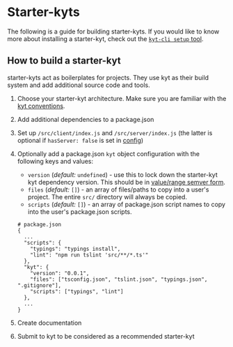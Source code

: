 # Starter-kyts

The following is a guide for building starter-kyts. If you would like to know more about installing a starter-kyt, check out the [`kyt-cli setup` tool](/packages/kyt-cli/README.md).

## How to build a starter-kyt

starter-kyts act as boilerplates for projects. They use kyt as their build system and add additional source code and tools.

1. Choose your starter-kyt architecture. Make sure you are familiar with the [kyt conventions](/docs/conventions.md).

2. Add additional dependencies to a package.json

3. Set up `/src/client/index.js` and `/src/server/index.js` (the latter is optional if `hasServer: false` is set in [config](/docs/kytConfig.md))

4. Optionally add a package.json `kyt` object configuration with the following keys and values:

   - `version` (_default:_ `undefined`) - use this to lock down the starter-kyt kyt dependency version. This should be in [value/range semver form](https://github.com/npm/node-semver#versions).
   - `files` (_default:_ `[]`) - an array of files/paths to copy into a user's project. The entire `src/` directory will always be copied.
   - `scripts` (_default:_ `[]`) - an array of package.json script names to copy into the user's package.json scripts.

   ```
   # package.json
   {
     ...
     "scripts": {
       "typings": "typings install",
       "lint": "npm run tslint 'src/**/*.ts'"
     },
     "kyt": {
       "version": "0.0.1",
       "files": ["tsconfig.json", "tslint.json", "typings.json", ".gitignore"],
       "scripts": ["typings", "lint"]
     },
     ...
   }
   ```

5. Create documentation

6. Submit to kyt to be considered as a recommended starter-kyt
